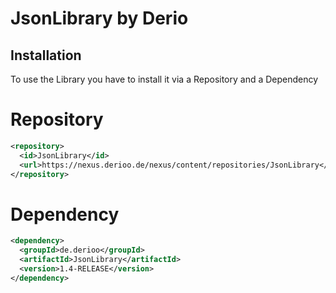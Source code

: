 
# JsonLibrary by Derio




## Installation

To use the Library you have to install it via a Repository and a Dependency

# Repository
  ```xml
  <repository>
    <id>JsonLibrary</id>
    <url>https://nexus.derioo.de/nexus/content/repositories/JsonLibrary</url>
  </repository>
```
#
# Dependency

```xml
<dependency>
  <groupId>de.derioo</groupId>
  <artifactId>JsonLibrary</artifactId>
  <version>1.4-RELEASE</version>
</dependency>
```

